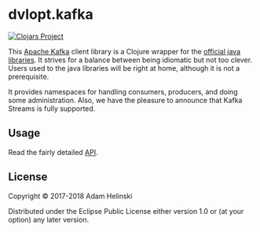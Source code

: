 # dvlopt.kafka

[![Clojars
Project](https://img.shields.io/clojars/v/dvlopt/kafka.svg)](https://clojars.org/dvlopt/kafka)

This [Apache Kafka](https://kafka.apache.org/) client library is a Clojure
wrapper for the [official java libraries](https://kafka.apache.org/). It strives
for a balance between being idiomatic but not too clever. Users used to the java
libraries will be right at home, although it is not a prerequisite.

It provides namespaces for handling consumers, producers, and doing some
administration. Also, we have the pleasure to announce that Kafka Streams is
fully supported.

## Usage

Read the fairly detailed
[API](https://dvlopt.github.io/doc/clojure/dvlopt/kafka/index.html).

## License

Copyright © 2017-2018 Adam Helinski

Distributed under the Eclipse Public License either version 1.0 or (at
your option) any later version.
